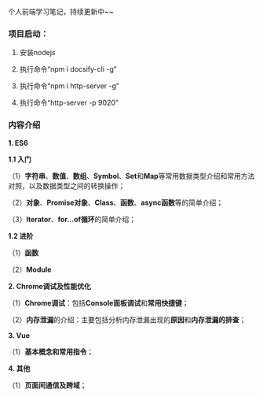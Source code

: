个人前端学习笔记，持续更新中~~

### 项目启动：

1. 安装nodejs

2. 执行命令“npm i docsify-cli -g”

3. 执行命令“npm i http-server -g”

4. 执行命令“http-server -p 9020”

### 内容介绍

**1. ES6**

**1.1 入门**

（1）**字符串**、**数值**、**数组**、**Symbol**、**Set**和**Map**等常用数据类型介绍和常用方法对照，以及数据类型之间的转换操作；

（2）**对象**、**Promise对象**、**Class**、**函数**、**async函数**等的简单介绍；

（3）**Iterator**、**for...of循环**的简单介绍；

**1.2 进阶**

（1）**函数**

（2）**Module**

**2. Chrome调试及性能优化**

（1）**Chrome调试**：包括**Console面板调试**和**常用快捷键**；

（2）**内存泄漏**的介绍：主要包括分析内存泄漏出现的**原因**和**内存泄漏的排查**；

**3. Vue**

（1）**基本概念和常用指令**；

**4. 其他**

（1）**页面间通信及跨域**；
